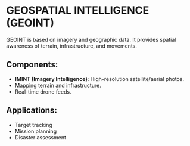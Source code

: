 # GEOSPATIAL INTELLIGENCE (GEOINT)

GEOINT is based on imagery and geographic data. It provides spatial awareness of terrain, infrastructure, and movements.

## Components:
- **IMINT (Imagery Intelligence)**: High-resolution satellite/aerial photos.
- Mapping terrain and infrastructure.
- Real-time drone feeds.

## Applications:
- Target tracking
- Mission planning
- Disaster assessment